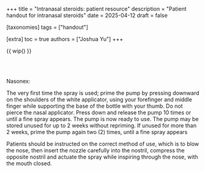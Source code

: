 +++
title = "Intranasal steroids: patient resource"
description = "Patient handout for intranasal steroids"
date = 2025-04-12
draft = false

[taxonomies]
tags = ["handout"]

[extra]
toc = true
authors = ["Joshua Yu"]
+++

{{ wip() }}

</br>
</br>

<div class="blur-container">

Nasonex:

The very first time the spray is used; prime the pump by pressing downward on the shoulders of the white applicator, using your forefinger and middle finger while supporting the base of the bottle with your thumb. Do not pierce the nasal applicator. Press down and release the pump 10 times or until a fine spray appears. The pump is now ready to use. The pump may be stored unused for up to 2 weeks without repriming. If unused for more than 2 weeks, prime the pump again two (2) times, until a fine spray appears

Patients should be instructed on the correct method of use, which is to blow the nose, then insert the nozzle carefully into the nostril, compress the opposite nostril and actuate the spray while inspiring through the nose, with the mouth closed.

</div>
<style>
@media print {
  /* Hide navigation, footers, and other unnecessary elements */
  header, nav, footer, .sidebar { display: none; }

/* Ensure proper page breaks */
h2, h3, h4 { page-break-after: avoid; }
}
</style>
